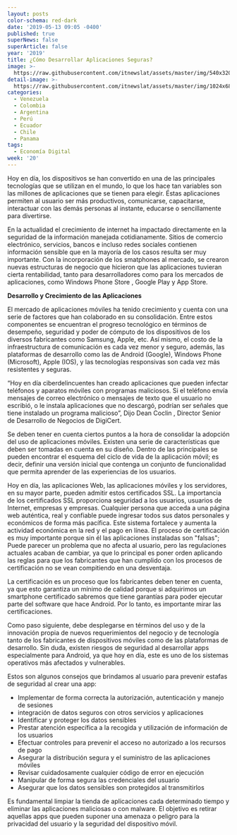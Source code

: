 ```yaml
---
layout: posts
color-schema: red-dark
date: '2019-05-13 09:05 -0400'
published: true
superNews: false
superArticle: false
year: '2019'
title: ¿Cómo Desarrollar Aplicaciones Seguras?
image: >-
  https://raw.githubusercontent.com/itnewslat/assets/master/img/540x320/Desarrollo-App-p.jpg
detail-image: >-
  https://raw.githubusercontent.com/itnewslat/assets/master/img/1024x680/Desarrollo-App-g.jpg
categories:
  - Venezuela
  - Colombia
  - Argentina
  - Perú
  - Ecuador
  - Chile
  - Panama
tags:
  - Economía Digital
week: '20'
---
```

Hoy en día, los dispositivos se han convertido en una de las principales tecnologías que se utilizan en el mundo, lo que los hace tan variables son las millones de aplicaciones que se tienen para elegir. Éstas aplicaciones permiten al usuario ser más productivos, comunicarse, capacitarse, interactuar con las demás personas al instante, educarse o sencillamente para divertirse.

En la actualidad el crecimiento de internet ha impactado directamente en la seguridad de la información manejada cotidianamente. Sitios de comercio electrónico, servicios, bancos e incluso redes sociales contienen información sensible que en la mayoría de los casos resulta ser muy importante. Con la incorporación de los smatphones al mercado, se crearon nuevas estructuras de negocio que hicieron que las aplicaciones tuvieran cierta rentabilidad, tanto para desarrolladores como para los mercados de aplicaciones, como Windows Phone Store , Google Play y App Store.

**Desarrollo y Crecimiento de las Aplicaciones**

El mercado de aplicaciones móviles ha tenido crecimiento y cuenta con una serie de factores que han colaborado en su consolidación. Entre estos componentes se encuentran el progreso tecnológico en términos de desempeño, seguridad y poder de cómputo de los dispositivos de los diversos fabricantes como Samsung, Apple, etc. Así mismo,  el costo de la infraestructura de comunicación es cada vez menor y seguro, además, las plataformas de desarrollo como las de Android (Google), Windows Phone (Microsoft), Apple (IOS), y las tecnologías responsivas  son cada vez más resistentes y seguras.

“Hoy en día ciberdelincuentes han creado aplicaciones que pueden infectar teléfonos y aparatos móviles con programas maliciosos. Si el teléfono envía mensajes de correo electrónico o mensajes de texto que el usuario no escribió, o le instala aplicaciones que no descargó, podrían ser señales que tiene instalado un programa malicioso”, Dijo Dean Coclin , Director Senior de Desarrollo de Negocios de DigiCert.

Se deben tener en cuenta ciertos puntos a la hora de consolidar la adopción del uso de aplicaciones móviles. Existen una serie de características que deben ser tomadas en cuenta en su diseño. Dentro de las principales se pueden encontrar el esquema del ciclo de vida de la aplicación móvil; es decir, definir una versión inicial que contenga un conjunto de funcionalidad que permita aprender de las experiencias de los usuarios.

Hoy en día, las aplicaciones Web, las aplicaciones móviles y los servidores, en su mayor parte, pueden admitir estos certificados SSL. La importancia de los certificados SSL proporciona seguridad a los usuarios, usuarios de Internet, empresas y empresas. Cualquier persona que acceda a una página web auténtica, real y confiable puede ingresar todos sus datos personales y económicos de forma más pacífica. Este sistema fortalece y aumenta la actividad económica en la red y el pago en línea. El proceso de certificación es muy importante porque sin él las aplicaciones instaladas son "falsas"; Puede parecer un problema que no afecta al usuario, pero las regulaciones actuales acaban de cambiar, ya que lo principal es poner orden aplicando las reglas para que los fabricantes que han cumplido con los procesos de certificación no se vean compitiendo en una desventaja.

La certificación es un proceso que los fabricantes deben tener en cuenta, ya que esto garantiza un mínimo de calidad porque si adquirimos un smartphone certificado sabremos que tiene garantías para poder ejecutar parte del software que hace Android. Por lo tanto, es importante mirar las certificaciones.

Como paso siguiente, debe desplegarse en términos del uso y de la innovación propia de nuevos requerimientos del negocio y de tecnología tanto de los fabricantes de dispositivos móviles como de las plataformas de desarrollo. Sin duda, existen riesgos de seguridad al desarrollar apps especialmente para Android, ya que hoy en día, este es uno de los sistemas operativos más afectados y vulnerables.

Estos son algunos consejos que brindamos al usuario para prevenir estafas de seguridad al crear una app:

- Implementar de forma correcta la autorización, autenticación y manejo de sesiones
- integración de datos seguros con otros servicios y aplicaciones
- Identificar y proteger los datos sensibles
- Prestar atención específica a la recogida y utilización de información de los usuarios
- Efectuar controles para prevenir el acceso no autorizado a los recursos de pago
- Asegurar la distribución segura y el suministro de las aplicaciones móviles
- Revisar cuidadosamente cualquier código de error en ejecución
- Manipular de forma segura las credenciales del usuario
- Asegurar que los datos sensibles son protegidos al transmitirlos

Es fundamental limpiar la tienda de aplicaciones cada determinado tiempo y eliminar las aplicaciones maliciosas o con malware. El objetivo es retirar aquellas apps que pueden suponer una amenaza o peligro para la privacidad del usuario y la seguridad del dispositivo móvil.